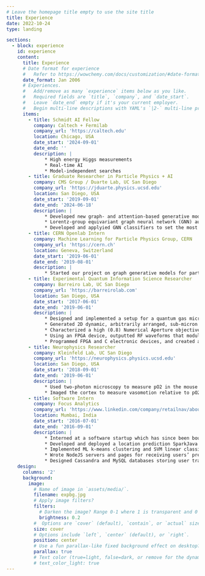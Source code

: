 ```yaml
---
# Leave the homepage title empty to use the site title
title: Experience
date: 2022-10-24
type: landing

sections:
  - block: experience
    id: experience
    content:
      title: Experience
      # Date format for experience
      #   Refer to https://wowchemy.com/docs/customization/#date-format
      date_format: Jan 2006
      # Experiences.
      #   Add/remove as many `experience` items below as you like.
      #   Required fields are `title`, `company`, and `date_start`.
      #   Leave `date_end` empty if it's your current employer.
      #   Begin multi-line descriptions with YAML's `|2-` multi-line prefix.
      items:
        - title: Schmidt AI Fellow
          company: Caltech + Fermilab
          company_url: 'https://caltech.edu'
          location: Chicago, USA
          date_start: '2024-09-01'
          date_end: ''
          description: |
              * High energy Higgs measurements 
              * Real-time AI
              * Model-independent searches
        - title: Graduate Researcher in Particle Physics + AI
          company: CMS Group / Duarte Lab, UC San Diego
          company_url: 'https://jduarte.physics.ucsd.edu'
          location: San Diego, USA
          date_start: '2019-09-01'
          date_end: '2024-06-18'
          description: |
              * Developed new graph- and attention-based generative models for sparse and irregular data like that prevalent in particle physics
              * Lorentz-group equivariant graph neural network (GNN) autoencoders for compression and anomaly detection, machine learning for particle flow reconstruction, JetNet library for convenience and reproducibility in machine learning development in high energy physics
              * Developed and applyied GNN classifiers to set the most stringent constraints to date on double-Higgs production, allowing insight into the metastability of the universe
        - title: CERN Openlab Intern
          company: Machine Learning for Particle Physics Group, CERN
          company_url: 'https://cern.ch'
          location: Geneva, Switzerland
          date_start: '2019-06-01'
          date_end: '2019-08-01'
          description: |
              * Started our project on graph generative models for particle physics simulations, motivated primarily by the CMS experiment's new High Granularity Calorimeter (HGCAL)
        - title: Experimental Quantum Information Science Researcher
          company: Barreiro Lab, UC San Diego
          company_url: 'https://barreirolab.com'
          location: San Diego, USA
          date_start: '2017-06-01'
          date_end: '2019-06-01'
          description: |
              * Designed and implemented a setup for a quantum gas microscope (QGM) to image with single-site resolution
              * Generated 2D dynamic, arbitrarily arranged, sub-micron optical tweezers, integrated with the QGM, via two methods, using: 1) a Digital Micromirror Device (i.e. holography), and 2) an acousto-optic deflector
              * Characterized a high (0.8) Numerical Aperture objective for the QGM using OSLO optical simulations and point-spread function image analysis in Python
              * Using an FPGA device, outputted RF waveforms that modulate laser beams with parabolic spatial intensity in order to produce a Bose-Einstein Condensate
              * Programmed FPGA and C electronic devices, and created and (3D) printed mechanical mounts and electronics circuits for experimental use
        - title: Neurophysics Researcher
          company: Kleinfeld Lab, UC San Diego
          company_url: 'https://neurophysics.physics.ucsd.edu'
          location: San Diego, USA
          date_start: '2018-09-01'
          date_end: '2019-06-01'
          description: |
              * Used two-photon microscopy to measure pO2 in the mouse somatosensory cortex
              * Imaged the cortex to measure vasomotion relative to pO2
        - title: Software Intern
          company: Focus Analytics
          company_url: 'https://www.linkedin.com/company/retailnav/about/'
          location: Mumbai, India
          date_start: '2016-07-01'
          date_end: '2016-09-01'
          description: |
              * Interned at a software startup which has since been bought by Moka
              * Developed and deployed a location prediction SparkJava server with Cassandra and Redis databases
              * Implemented ML k-means clustering and SVM linear classification algorithms on location data
              * Wrote NodeJS servers and pages for receiving users’ predicted locations and displaying the live data on maps
              * Designed Cassandra and MySQL databases storing user tracking data, and wrote server APIs for accessing/updating, along with web panels for easy viewing of the data (using said APIs)
    design:
      columns: '2'
      background:
        image: 
          # Name of image in `assets/media/`.
          filename: expbg.jpg
          # Apply image filters?
          filters:
            # Darken the image? Range 0-1 where 1 is transparent and 0 is opaque.
            brightness: 0.2
          #  Options are `cover` (default), `contain`, or `actual` size.
          size: cover
          # Options include `left`, `center` (default), or `right`.
          position: center
          # Use a fun parallax-like fixed background effect on desktop? true/false
          parallax: true
          # Text color (true=light, false=dark, or remove for the dynamic theme color).
          # text_color_light: true
---
```

